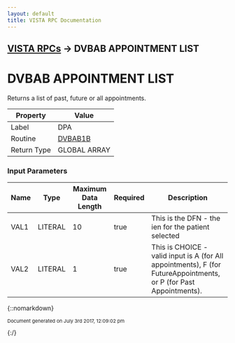 ```yaml
---
layout: default
title: VISTA RPC Documentation
---
```


## [VISTA RPCs](TableOfContents) &#8594; DVBAB APPOINTMENT LIST
# DVBAB APPOINTMENT LIST

Returns a list of past, future or all appointments.

Property | Value
--- | ---
Label | DPA
Routine | [DVBAB1B](http://code.osehra.org/dox/Routine_DVBAB1B_source.html)
Return Type | GLOBAL ARRAY


### Input Parameters

Name | Type | Maximum Data Length | Required | Description
--- | --- | --- | --- | ---
VAL1 | LITERAL | 10 | true | This is the DFN - the ien for the patient selected
VAL2 | LITERAL | 1 | true | This is CHOICE - valid input is A (for All appointments), F (for FutureAppointments, or P (for Past Appointments).



{::nomarkdown} <br/><p style="font-size: 11px">Document generated on July 3rd 2017, 12:09:02 pm</p>{:/}